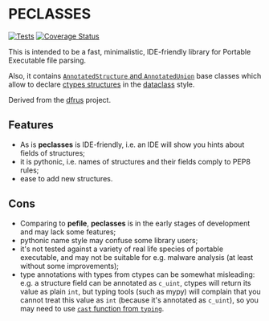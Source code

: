 # PECLASSES

[![Tests](https://github.com/dfint/peclasses/actions/workflows/tests.yml/badge.svg)](https://github.com/dfint/peclasses/actions/workflows/tests.yml)
[![Coverage Status](https://coveralls.io/repos/github/dfint/peclasses/badge.svg?branch=main)](https://coveralls.io/github/dfint/peclasses?branch=main)

This is intended to be a fast, minimalistic, IDE-friendly library for Portable Executable file parsing.

Also, it contains [`AnnotatedStructure` and `AnnotatedUnion`](https://github.com/dfint/peclasses/blob/main/peclasses/annotated_structure.py) base classes which allow to declare 
[ctypes structures](https://docs.python.org/3/library/ctypes.html#structures-and-unions) in the [dataclass](https://docs.python.org/3/library/dataclasses.html) style.

Derived from the [dfrus](https://github.com/dfint/dfrus) project.

## Features

- As is **peclasses** is IDE-friendly, i.e. an IDE will show you hints about fields of structures;
- it is pythonic, i.e. names of structures and their fields comply to PEP8 rules;
- ease to add new structures.

## Cons

- Comparing to **pefile**, **peclasses** is in the early stages of development and may lack some features;
- pythonic name style may confuse some library users;
- it's not tested against a variety of real life species of portable executable, and may not be suitable for e.g. malware analysis (at least without some improvements);
- type annotations with types from ctypes can be somewhat misleading: e.g. a structure field can be annotated as `c_uint`,
  ctypes will return its value as plain `int`, but typing tools (such as mypy) will complain that you cannot treat this
  value as `int` (because it's annotated as `c_uint`), so you may need to use [`cast` function from `typing`](https://docs.python.org/3/library/typing.html#typing.cast).
